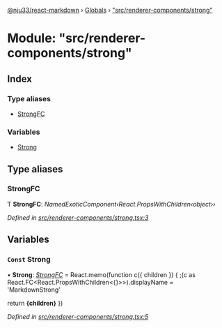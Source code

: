 [@nju33/react-markdown](../README.md) › [Globals](../globals.md) › ["src/renderer-components/strong"](_src_renderer_components_strong_.md)

# Module: "src/renderer-components/strong"

## Index

### Type aliases

* [StrongFC](_src_renderer_components_strong_.md#strongfc)

### Variables

* [Strong](_src_renderer_components_strong_.md#const-strong)

## Type aliases

###  StrongFC

Ƭ **StrongFC**: *NamedExoticComponent‹React.PropsWithChildren‹object››*

*Defined in [src/renderer-components/strong.tsx:3](https://github.com/nju33/react-markdown/blob/7fe748e/src/renderer-components/strong.tsx#L3)*

## Variables

### `Const` Strong

• **Strong**: *[StrongFC](_src_renderer_components_strong_.md#strongfc)* = React.memo(function c({ children }) {
  ;(c as React.FC<React.PropsWithChildren<{}>>).displayName = 'MarkdownStrong'

  return <strong className="md__strong">{children}</strong>
})

*Defined in [src/renderer-components/strong.tsx:5](https://github.com/nju33/react-markdown/blob/7fe748e/src/renderer-components/strong.tsx#L5)*
